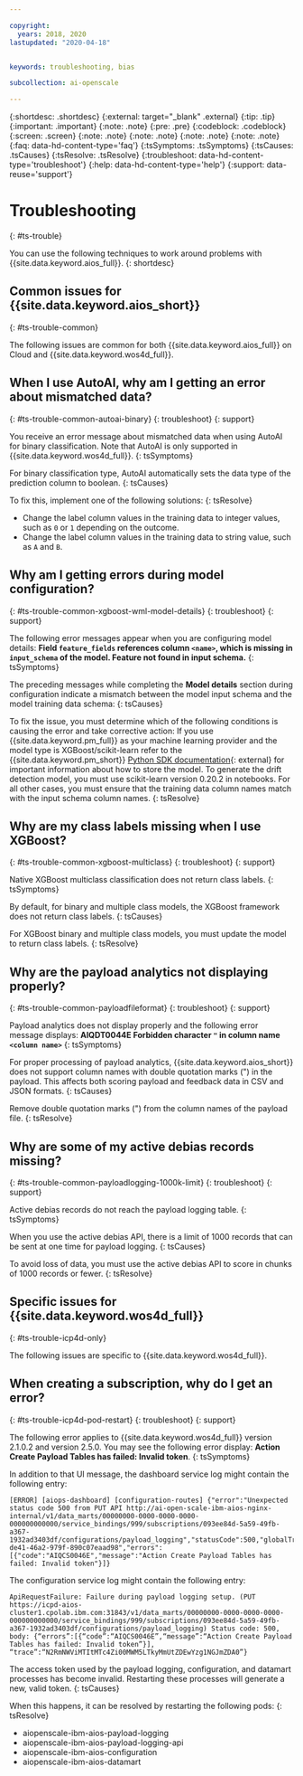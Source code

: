 ```yaml
---

copyright:
  years: 2018, 2020
lastupdated: "2020-04-18"


keywords: troubleshooting, bias

subcollection: ai-openscale

---
```


{:shortdesc: .shortdesc}
{:external: target="_blank" .external}
{:tip: .tip}
{:important: .important}
{:note: .note}
{:pre: .pre}
{:codeblock: .codeblock}
{:screen: .screen}
{:note: .note}
{:note: .note}
{:note: .note}
{:note: .note}
{:faq: data-hd-content-type='faq'}
{:tsSymptoms: .tsSymptoms}
{:tsCauses: .tsCauses}
{:tsResolve: .tsResolve}
{:troubleshoot: data-hd-content-type='troubleshoot'}
{:help: data-hd-content-type='help'}
{:support: data-reuse='support'}

# Troubleshooting
{: #ts-trouble}

You can use the following techniques to work around problems with {{site.data.keyword.aios_full}}.
{: shortdesc}

## Common issues for {{site.data.keyword.aios_short}}
{: #ts-trouble-common}

The following issues are common for both {{site.data.keyword.aios_full}} on Cloud and {{site.data.keyword.wos4d_full}}.

## When I use AutoAI, why am I getting an error about mismatched data?
{: #ts-trouble-common-autoai-binary}
{: troubleshoot}
{: support}

You receive an error message about mismatched data when using AutoAI for binary classification. Note that AutoAI is only supported in {{site.data.keyword.wos4d_full}}. 
{: tsSymptoms} 

For binary classification type, AutoAI automatically sets the data type of the prediction column to boolean. 
{: tsCauses}

To fix this, implement one of the following solutions:
{: tsResolve}

- Change the label column values in the training data to integer values, such as `0` or `1` depending on the outcome.
- Change the label column values in the training data to string value, such as `A` and `B`.

## Why am I getting errors during model configuration?
{: #ts-trouble-common-xgboost-wml-model-details}
{: troubleshoot}
{: support}

The following error messages appear when you are configuring model details: **Field `feature_fields` references column `<name>`, which is missing in `input_schema` of the model. Feature not found in input schema.**
{: tsSymptoms} 

The preceding messages while completing the **Model details** section during configuration indicate a mismatch between the model input schema and the model training data schema:
{: tsCauses}

To fix the issue, you must determine which of the following conditions is causing the error and take corrective action: If you use {{site.data.keyword.pm_full}} as your machine learning provider and the model type is XGBoost/scikit-learn refer to the {{site.data.keyword.pm_short}} [Python SDK documentation](http://wml-api-pyclient-dev.mybluemix.net/#repository){: external} for important information about how to store the model. To generate the drift detection model, you must use scikit-learn version 0.20.2 in notebooks. For all other cases, you must ensure that the training data column names match with the input schema column names.
{: tsResolve}

## Why are my class labels missing when I use XGBoost?
{: #ts-trouble-common-xgboost-multiclass}
{: troubleshoot}
{: support}

Native XGBoost multiclass classification does not return class labels.
{: tsSymptoms} 

By default, for binary and multiple class models, the XGBoost framework does not return class labels.
{: tsCauses}

For XGBoost binary and multiple class models, you must update the model to return class labels.
{: tsResolve}

## Why are the payload analytics not displaying properly?
{: #ts-trouble-common-payloadfileformat}
{: troubleshoot}
{: support}

Payload analytics does not display properly and the following error message displays: **AIQDT0044E Forbidden character `"` in column name `<column name>`**
{: tsSymptoms} 

For proper processing of payload analytics, {{site.data.keyword.aios_short}} does not support column names with double quotation marks (") in the payload. This affects both scoring payload and feedback data in CSV and JSON formats.
{: tsCauses}

Remove double quotation marks (") from the column names of the payload file.
{: tsResolve}

## Why are some of my active debias records missing?
{: #ts-trouble-common-payloadlogging-1000k-limit}
{: troubleshoot}
{: support}

Active debias records do not reach the payload logging table.
{: tsSymptoms}

When you use the active debias API, there is a limit of 1000 records that can be sent at one time for payload logging.
{: tsCauses}

To avoid loss of data, you must use the active debias API to score in chunks of 1000 records or fewer.
{: tsResolve}

## Specific issues for {{site.data.keyword.wos4d_full}}
{: #ts-trouble-icp4d-only}

The following issues are specific to {{site.data.keyword.wos4d_full}}.

## When creating a subscription, why do I get an error?
{: #ts-trouble-icp4d-pod-restart}
{: troubleshoot}
{: support}

The following error applies to {{site.data.keyword.wos4d_full}} version 2.1.0.2 and version 2.5.0. You may see the following error display: **Action Create Payload Tables has failed: Invalid token**.
{: tsSymptoms}

In addition to that UI message, the dashboard service log might contain the following entry:

```
[ERROR] [aiops-dashboard] [configuration-routes] {"error":"Unexpected status code 500 from PUT API http://ai-open-scale-ibm-aios-nginx-internal/v1/data_marts/00000000-0000-0000-0000-000000000000/service_bindings/999/subscriptions/093ee84d-5a59-49fb-a367-1932ad3403df/configurations/payload_logging","statusCode":500,"globalTransactionId":"c3789a70-de41-46a2-979f-890c07eaad98","errors":[{"code":"AIQCS0046E","message":"Action Create Payload Tables has failed: Invalid token"}]}
```

The configuration service log might contain the following entry:

```
ApiRequestFailure: Failure during payload logging setup. (PUT https://icpd-aios-cluster1.cpolab.ibm.com:31843/v1/data_marts/00000000-0000-0000-0000-000000000000/service_bindings/999/subscriptions/093ee84d-5a59-49fb-a367-1932ad3403df/configurations/payload_logging) Status code: 500, body: {“errors”:[{“code”:“AIQCS0046E”,“message”:“Action Create Payload Tables has failed: Invalid token”}], “trace”:“N2RmNWViMTItMTc4Zi00MWM5LTkyMmUtZDEwYzg1NGJmZDA0”}
```

The access token used by the payload logging, configuration, and datamart processes has become invalid. Restarting these processes will generate a new, valid token.
{: tsCauses}


When this happens, it can be resolved by restarting the following pods:
{: tsResolve}

- aiopenscale-ibm-aios-payload-logging
- aiopenscale-ibm-aios-payload-logging-api
- aiopenscale-ibm-aios-configuration
- aiopenscale-ibm-aios-datamart

